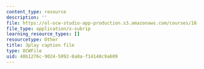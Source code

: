 ```yaml
---
content_type: resource
description: ''
file: https://ol-ocw-studio-app-production.s3.amazonaws.com/courses/18-086-mathematical-methods-for-engineers-ii-spring-2006/48b1276c902450928a8af14148c9a609_kyx2QgGkEpc.vtt
file_type: application/x-subrip
learning_resource_types: []
resourcetype: Other
title: 3play caption file
type: OCWFile
uid: 48b1276c-9024-5092-8a8a-f14148c9a609
---
```

